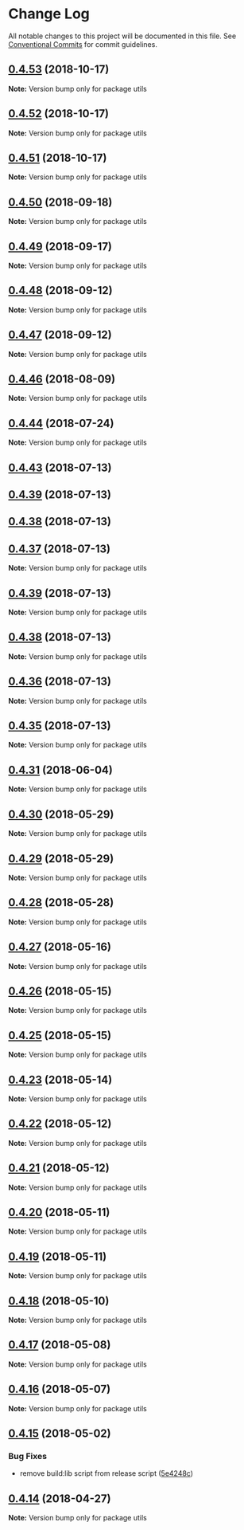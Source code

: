 # Change Log

All notable changes to this project will be documented in this file.
See [Conventional Commits](https://conventionalcommits.org) for commit guidelines.

<a name="0.4.53"></a>
## [0.4.53](https://github.com/interbit/interbit/compare/v0.4.52...v0.4.53) (2018-10-17)




**Note:** Version bump only for package utils

<a name="0.4.52"></a>
## [0.4.52](https://github.com/interbit/interbit/compare/v0.4.51...v0.4.52) (2018-10-17)




**Note:** Version bump only for package utils

<a name="0.4.51"></a>
## [0.4.51](https://github.com/interbit/interbit/compare/v0.4.50...v0.4.51) (2018-10-17)




**Note:** Version bump only for package utils

<a name="0.4.50"></a>
## [0.4.50](https://github.com/interbit/interbit/compare/v0.4.49...v0.4.50) (2018-09-18)




**Note:** Version bump only for package utils

<a name="0.4.49"></a>
## [0.4.49](https://github.com/interbit/interbit/compare/v0.4.48...v0.4.49) (2018-09-17)




**Note:** Version bump only for package utils

<a name="0.4.48"></a>
## [0.4.48](https://github.com/interbit/interbit/compare/v0.4.47...v0.4.48) (2018-09-12)




**Note:** Version bump only for package utils

<a name="0.4.47"></a>
## [0.4.47](https://github.com/interbit/interbit/compare/v0.4.46...v0.4.47) (2018-09-12)




**Note:** Version bump only for package utils

<a name="0.4.46"></a>
## [0.4.46](https://github.com/interbit/interbit/compare/v0.4.44...v0.4.46) (2018-08-09)




**Note:** Version bump only for package utils

<a name="0.4.44"></a>
## [0.4.44](https://github.com/interbit/interbit/compare/v0.4.43...v0.4.44) (2018-07-24)




**Note:** Version bump only for package utils

<a name="0.4.43"></a>
## [0.4.43](https://github.com/interbit/interbit/compare/v0.4.42...v0.4.43) (2018-07-13)



<a name="0.4.39"></a>
## [0.4.39](https://github.com/interbit/interbit/compare/v0.4.38...v0.4.39) (2018-07-13)



<a name="0.4.38"></a>
## [0.4.38](https://github.com/interbit/interbit/compare/v0.4.37...v0.4.38) (2018-07-13)



<a name="0.4.37"></a>
## [0.4.37](https://github.com/interbit/interbit/compare/v0.4.35...v0.4.37) (2018-07-13)




**Note:** Version bump only for package utils

<a name="0.4.39"></a>
## [0.4.39](https://github.com/interbit/interbit/compare/v0.4.38...v0.4.39) (2018-07-13)




**Note:** Version bump only for package utils

<a name="0.4.38"></a>
## [0.4.38](https://github.com/interbit/interbit/compare/v0.4.37...v0.4.38) (2018-07-13)




**Note:** Version bump only for package utils

<a name="0.4.36"></a>
## [0.4.36](https://github.com/interbit/interbit/compare/v0.4.35...v0.4.36) (2018-07-13)




**Note:** Version bump only for package utils

<a name="0.4.35"></a>
## [0.4.35](https://github.com/interbit/interbit/compare/v0.4.34...v0.4.35) (2018-07-13)




**Note:** Version bump only for package utils

<a name="0.4.31"></a>
## [0.4.31](https://github.com/interbit/interbit/compare/v0.4.30...v0.4.31) (2018-06-04)




**Note:** Version bump only for package utils

<a name="0.4.30"></a>
## [0.4.30](https://github.com/interbit/interbit/compare/v0.4.29...v0.4.30) (2018-05-29)




**Note:** Version bump only for package utils

<a name="0.4.29"></a>
## [0.4.29](https://github.com/interbit/interbit/compare/v0.4.28...v0.4.29) (2018-05-29)




**Note:** Version bump only for package utils

<a name="0.4.28"></a>
## [0.4.28](https://github.com/interbit/interbit/compare/v0.4.27...v0.4.28) (2018-05-28)




**Note:** Version bump only for package utils

<a name="0.4.27"></a>
## [0.4.27](https://github.com/interbit/interbit/compare/v0.4.26...v0.4.27) (2018-05-16)




**Note:** Version bump only for package utils

<a name="0.4.26"></a>
## [0.4.26](https://github.com/interbit/interbit/compare/v0.4.25...v0.4.26) (2018-05-15)




**Note:** Version bump only for package utils

<a name="0.4.25"></a>
## [0.4.25](https://github.com/interbit/interbit/compare/v0.4.24...v0.4.25) (2018-05-15)




**Note:** Version bump only for package utils

<a name="0.4.23"></a>
## [0.4.23](https://github.com/interbit/interbit/compare/v0.4.22...v0.4.23) (2018-05-14)




**Note:** Version bump only for package utils

<a name="0.4.22"></a>
## [0.4.22](https://github.com/interbit/interbit/compare/v0.4.21...v0.4.22) (2018-05-12)




**Note:** Version bump only for package utils

<a name="0.4.21"></a>
## [0.4.21](https://github.com/interbit/interbit/compare/v0.4.20...v0.4.21) (2018-05-12)




**Note:** Version bump only for package utils

<a name="0.4.20"></a>
## [0.4.20](https://github.com/interbit/interbit/compare/v0.4.19...v0.4.20) (2018-05-11)




**Note:** Version bump only for package utils

<a name="0.4.19"></a>
## [0.4.19](https://github.com/interbit/interbit/compare/v0.4.18...v0.4.19) (2018-05-11)




**Note:** Version bump only for package utils

<a name="0.4.18"></a>
## [0.4.18](https://github.com/interbit/interbit/compare/v0.4.17...v0.4.18) (2018-05-10)




**Note:** Version bump only for package utils

<a name="0.4.17"></a>
## [0.4.17](https://github.com/interbit/interbit/compare/v0.4.16...v0.4.17) (2018-05-08)




**Note:** Version bump only for package utils

<a name="0.4.16"></a>
## [0.4.16](https://github.com/interbit/interbit/compare/v0.4.15...v0.4.16) (2018-05-07)




**Note:** Version bump only for package utils

<a name="0.4.15"></a>
## [0.4.15](https://github.com/interbit/interbit/compare/v0.4.14...v0.4.15) (2018-05-02)


### Bug Fixes

* remove build:lib script from release script ([5e4248c](https://github.com/interbit/interbit/commit/5e4248c))




<a name="0.4.14"></a>
## [0.4.14](https://github.com/interbit/interbit/compare/v0.4.13...v0.4.14) (2018-04-27)




**Note:** Version bump only for package utils
